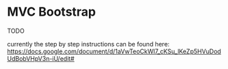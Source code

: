 # MVC Bootstrap

TODO

currently the step by step instructions can be found here:
https://docs.google.com/document/d/1aVwTeoCkWl7_cKSu_lKeZp5HVuDodUdBobVHpV3n-iU/edit#


